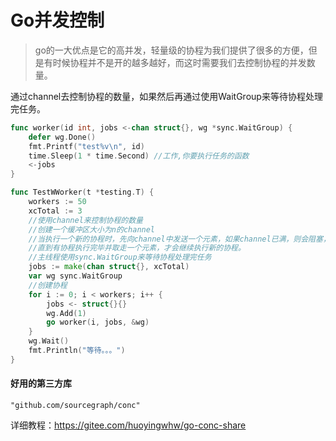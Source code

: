 # Go并发控制

> go的一大优点是它的高并发，轻量级的协程为我们提供了很多的方便，但是有时候协程并不是开的越多越好，而这时需要我们去控制协程的并发数量。

通过channel去控制协程的数量，如果然后再通过使用WaitGroup来等待协程处理完任务。

```go
func worker(id int, jobs <-chan struct{}, wg *sync.WaitGroup) {
	defer wg.Done()
	fmt.Printf("test%v\n", id)
	time.Sleep(1 * time.Second) //工作,你要执行任务的函数
	<-jobs
}

func TestWWorker(t *testing.T) {
	workers := 50
	xcTotal := 3
	//使用channel来控制协程的数量
	//创建一个缓冲区大小为n的channel
	//当执行一个新的协程时，先向channel中发送一个元素，如果channel已满，则会阻塞，
	//直到有协程执行完毕并取走一个元素，才会继续执行新的协程。
	//主线程使用sync.WaitGroup来等待协程处理完任务
	jobs := make(chan struct{}, xcTotal)
	var wg sync.WaitGroup
	//创建协程
	for i := 0; i < workers; i++ {
		jobs <- struct{}{}
		wg.Add(1)
		go worker(i, jobs, &wg)
	}
	wg.Wait()
	fmt.Println("等待。。。")
}

```

#### 好用的第三方库

```
"github.com/sourcegraph/conc"
```

详细教程：https://gitee.com/huoyingwhw/go-conc-share
